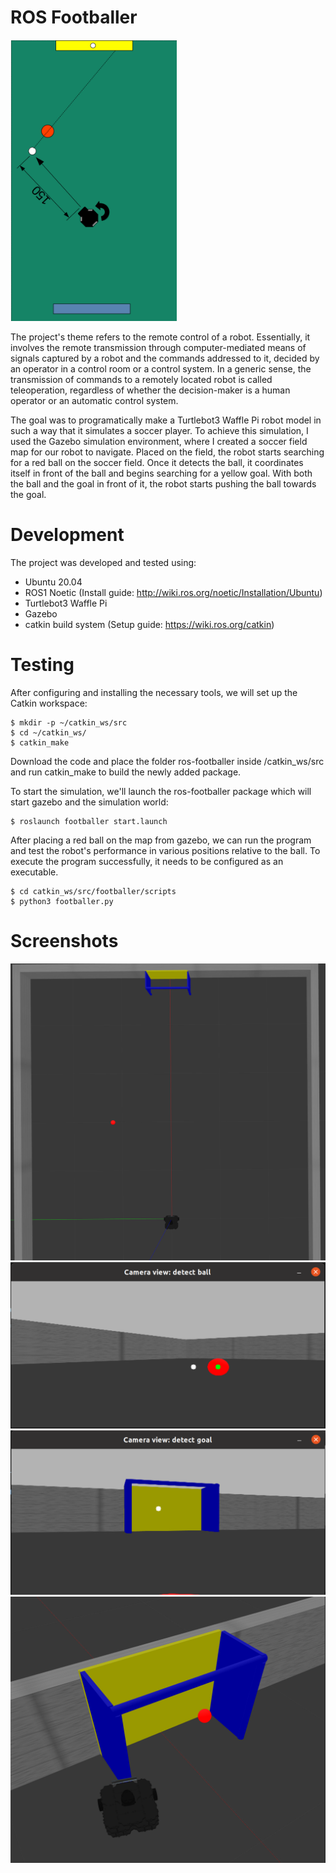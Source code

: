 # ROS Footballer

<img src="screenshots/ss0.png" height="450">

The project's theme refers to the remote control of a robot. Essentially, it involves the remote transmission through computer-mediated means of signals captured by a robot and the commands addressed to it, decided by an operator in a control room or a control system. In a generic sense, the transmission of commands to a remotely located robot is called teleoperation, regardless of whether the decision-maker is a human operator or an automatic control system.

The goal was to programatically make a Turtlebot3 Waffle Pi robot model in such a way that it simulates a soccer player.
To achieve this simulation, I used the Gazebo simulation environment, where I created a soccer field map for our robot to navigate.
Placed on the field, the robot starts searching for a red ball on the soccer field. Once it detects the ball, it coordinates itself in front of the ball and begins searching for a yellow goal. With both the ball and the goal in front of it, the robot starts pushing the ball towards the goal.

# Development

The project was developed and tested using:
- Ubuntu 20.04
- ROS1 Noetic (Install guide: http://wiki.ros.org/noetic/Installation/Ubuntu)
- Turtlebot3 Waffle Pi
- Gazebo
- catkin build system (Setup guide: https://wiki.ros.org/catkin)

# Testing

After configuring and installing the necessary tools, we will set up the Catkin workspace:

```
$ mkdir -p ~/catkin_ws/src
$ cd ~/catkin_ws/
$ catkin_make
```

Download the code and place the folder ros-footballer inside /catkin_ws/src and run catkin_make to build the newly added package.

To start the simulation, we'll launch the ros-footballer package which will start gazebo and the simulation world:

```
$ roslaunch footballer start.launch
```

After placing a red ball on the map from gazebo, we can run the program and test the robot's performance in various positions relative to the ball. To execute the program successfully, it needs to be configured as an executable.

```
$ cd catkin_ws/src/footballer/scripts
$ python3 footballer.py
```

# Screenshots

<img src="screenshots/ss1.png" width="550">

<img src="screenshots/ss2.png" width="550">

<img src="screenshots/ss3.png" width="550">

<img src="screenshots/ss4.png" width="550">
